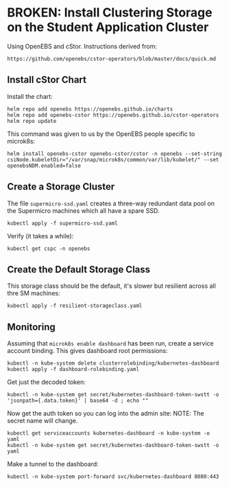 # BROKEN: Install Clustering Storage on the Student Application Cluster

Using OpenEBS and cStor. Instructions derived from:

    https://github.com/openebs/cstor-operators/blob/master/docs/quick.md

## Install cStor Chart 

Install the chart:

```
helm repo add openebs https://openebs.github.io/charts
helm repo add openebs-cstor https://openebs.github.io/cstor-operators
helm repo update
```

This command was given to us by the OpenEBS people specific to microk8s:

```
helm install openebs-cstor openebs-cstor/cstor -n openebs --set-string csiNode.kubeletDir="/var/snap/microk8s/common/var/lib/kubelet/" --set openebsNDM.enabled=false
```

## Create a Storage Cluster

The file `supermicro-ssd.yaml` creates a three-way redundant data pool on the Supermicro machines which all have a spare SSD. 

```
kubectl apply -f supermicro-ssd.yaml 
```

Verify (it takes a while):

```
kubectl get cspc -n openebs
```

## Create the Default Storage Class 

This storage class should be the default, it's slower but resilient across all thre SM machines: 

```
kubectl apply -f resilient-storageclass.yaml 
```

## Monitoring 

Assuming that `microk8s enable dashboard` has been run, create a service account binding. This gives dashboard root permissions:

```
kubectl -n kube-system delete clusterrolebinding/kubernetes-dashboard
kubectl apply -f dashboard-rolebinding.yaml
```

Get just the decoded token:

```
kubectl -n kube-system get secret/kubernetes-dashboard-token-swstt -o 'jsonpath={.data.token}' | base64 -d ; echo ""
```

Now get the auth token so you can log into the admin site: NOTE: The secret name will change.

```
kubectl get serviceaccounts kubernetes-dashboard -n kube-system -o yaml
kubectl -n kube-system get secret/kubernetes-dashboard-token-swstt -o yaml
```

Make a tunnel to the dashboard: 

```
kubectl -n kube-system port-forward svc/kubernetes-dashboard 8080:443
```

